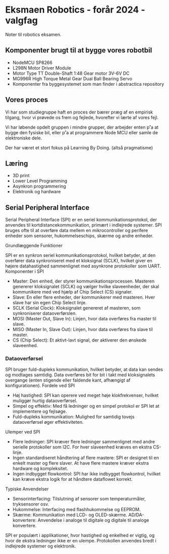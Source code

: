 # Eksmaen Robotics - forår 2024 - valgfag 

Noter til robotics eksamen. 

## Komponenter brugt til at bygge vores robotbil

- NodeMCU SP8266 
- L298N Motor Driver Module
- Motor Type TT Double-Shaft 1:48 Gear motor 3V-6V DC
- MG996R High Torque
Metal Gear Dual Ball Bearing Servo 
- Komponenter fra byggesystemet som man finder i abstractica repository

## Vores proces 

Vi har som studiegruppe haft en proces der bærer præg af en empirisk tilgang, hvor vi prøvede
os frem og fejlede, hvorefter vi lærte af vores fejl. 

Vi har løbende opdelt gruppen i mindre
grupper, der arbejder enten p˚a at bygge den fysiske bil, eller p˚a at programmere Node MCU
eller samle de elektroniske dele.

Der har været et stort fokus på Learning By Doing. (altså pragmatisme)

## Læring 

- 3D print
- Lower Level Programming
- Asynkron programmering 
- Elektronik og hardware

## Serial Peripheral Interface
Serial Peripheral Interface (SPI) er en seriel kommunikationsprotokol, der anvendes til kortdistancekommunikation, primært i indlejrede systemer. SPI bruges ofte til at overføre data mellem en mikrocontroller og perifere enheder som sensorer, hukommelseschips, skærme og andre enheder.

Grundlæggende Funktioner

SPI er en synkron seriel kommunikationsprotokol, hvilket betyder, at den overfører data synkroniseret med et kloksignal (SCLK), hvilket giver en højere datahastighed sammenlignet med asynkrone protokoller som UART.
Komponenter i SPI

- Master: Den enhed, der styrer kommunikationsprocessen. Masteren genererer kloksignalet (SCLK) og vælger hvilke slaveenheder, der skal kommunikere med ved hjælp af Chip Select (CS) signaler.
- Slave: En eller flere enheder, der kommunikerer med masteren. Hver slave har sin egen Chip Select linje.
- SCLK (Serial Clock): Kloksignalet genereret af masteren, som synkroniserer dataoverførslen.
- MOSI (Master Out, Slave In): Linjen, hvor data overføres fra master til slave.
- MISO (Master In, Slave Out): Linjen, hvor data overføres fra slave til master.
- CS (Chip Select): Et aktivt-lavt signal, der aktiverer den ønskede slaveenhed.

### Dataoverførsel

SPI bruger fuld-dupleks kommunikation, hvilket betyder, at data kan sendes og modtages samtidig. Data overføres bit for bit i takt med kloksignalets overgange (enten stigende eller faldende kant, afhængigt af konfigurationen).
Fordele ved SPI

- Høj hastighed: SPI kan operere ved meget høje klokfrekvenser, hvilket muliggør hurtig dataoverførsel.
- Simpel og effektiv: Med få ledninger og en simpel protokol er SPI let at implementere og fejlsøge.
- Fuld-dupleks kommunikation: Mulighed for samtidig tovejs dataoverførsel øger effektiviteten.

Ulemper ved SPI

- Flere ledninger: SPI kræver flere ledninger sammenlignet med andre serielle protokoller som I2C. For hver slaveenhed kræves en ekstra CS-linje.
- Ingen standardiseret håndtering af flere mastere: SPI er designet til en enkelt master og flere slaver. At have flere mastere kræver ekstra hardware og kompleksitet.
- Ingen indbygget flowkontrol: SPI har ikke indbygget flowkontrol, hvilket kan kræve ekstra logik for at håndtere dataflowet korrekt.

Typiske Anvendelser

- Sensorinterfacing: Tilslutning af sensorer som temperaturmåler, tryksensorer osv.
- Hukommelse: Interfacing med flashhukommelse og EEPROM.
- Skærme: Kommunikation med LCD- og OLED-skærme.
    AD/DA-konvertere: Anvendelse i analoge til digitale og digitale til analoge konvertere.

SPI er populært i applikationer, hvor hastighed og enkelhed er vigtig, og hvor de ekstra ledninger ikke er en ulempe. Protokollen anvendes bredt i indlejrede systemer og elektronik.